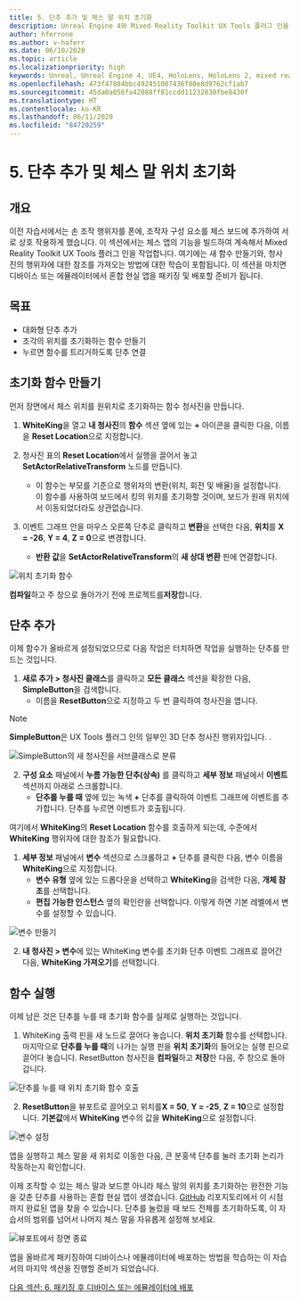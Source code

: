 ```yaml
---
title: 5. 단추 추가 및 체스 말 위치 초기화
description: Unreal Engine 4와 Mixed Reality Toolkit UX Tools 플러그 인을 사용하여 간단한 체스 앱을 만드는 자습서 시리즈 5/6부
author: hferrone
ms.author: v-haferr
ms.date: 06/10/2020
ms.topic: article
ms.localizationpriority: high
keywords: Unreal, Unreal Engine 4, UE4, HoloLens, HoloLens 2, mixed reality, 자습서, 시작, mrtk, uxt, UX Tools, 설명서
ms.openlocfilehash: 473f47884bbc492451007436f80e8d9762cf1ab7
ms.sourcegitcommit: 45da0a056fa42088ff81ccdd11232830fbe8430f
ms.translationtype: HT
ms.contentlocale: ko-KR
ms.lasthandoff: 06/11/2020
ms.locfileid: "84720259"
---
```

# <a name="5-adding-a-button--resetting-piece-locations"></a>5. 단추 추가 및 체스 말 위치 초기화


## <a name="overview"></a>개요

이전 자습서에서는 손 조작 행위자를 폰에, 조작자 구성 요소를 체스 보드에 추가하여 서로 상호 작용하게 했습니다. 이 섹션에서는 체스 앱의 기능을 빌드하여 계속해서 Mixed Reality Toolkit UX Tools 플러그 인을 작업합니다. 여기에는 새 함수 만들기와, 청사진의 행위자에 대한 참조를 가져오는 방법에 대한 학습이 포함됩니다. 이 섹션을 마치면 디바이스 또는 에뮬레이터에서 혼합 현실 앱을 패키징 및 배포할 준비가 됩니다.

## <a name="objectives"></a>목표

* 대화형 단추 추가
* 조각의 위치를 초기화하는 함수 만들기
* 누르면 함수를 트리거하도록 단추 연결

## <a name="creating-a-reset-function"></a>초기화 함수 만들기
먼저 장면에서 체스 위치를 원위치로 초기화하는 함수 청사진을 만듭니다. 

1.  **WhiteKing**을 열고 **내 청사진**의 **함수** 섹션 옆에 있는 **+** 아이콘을 클릭한 다음, 이름을 **Reset Location**으로 지정합니다. 

2.  청사진 표의 **Reset Location**에서 실행을 끌어서 놓고 **SetActorRelativeTransform** 노드를 만듭니다. 
    * 이 함수는 부모를 기준으로 행위자의 변환(위치, 회전 및 배율)을 설정합니다. 이 함수를 사용하여 보드에서 킹의 위치를 초기화할 것이며, 보드가 원래 위치에서 이동되었더라도 상관없습니다. 
    
3. 이벤트 그래프 안을 마우스 오른쪽 단추로 클릭하고 **변환**을 선택한 다음, **위치**를 **X = -26**, **Y = 4**, **Z = 0**으로 변경합니다.
    * **반환 값**을 **SetActorRelativeTransform**의 **새 상대 변환** 핀에 연결합니다. 

![위치 초기화 함수](images/unreal-uxt/5-function.PNG)

**컴파일**하고 주 창으로 돌아가기 전에 프로젝트를**저장**합니다. 


## <a name="adding-a-button"></a>단추 추가
이제 함수가 올바르게 설정되었으므로 다음 작업은 터치하면 작업을 실행하는 단추를 만드는 것입니다. 

1.  **새로 추가 > 청사진 클래스**를 클릭하고 **모든 클래스** 섹션을 확장한 다음, **SimpleButton**을 검색합니다. 
    * 이름을 **ResetButton**으로 지정하고 두 번 클릭하여 청사진을 엽니다.

> [!NOTE]
> **SimpleButton**은 UX Tools 플러그 인의 일부인 3D 단추 청사진 행위자입니다. . 

![SimpleButton의 새 청사진을 서브클래스로 분류](images/unreal-uxt/5-subclass.PNG)

2. **구성 요소** 패널에서 **누름 가능한 단추(상속)** 를 클릭하고 **세부 정보** 패널에서 **이벤트** 섹션까지 아래로 스크롤합니다. 
    * **단추를 누를 때** 옆에 있는 녹색 **+** 단추를 클릭하여 이벤트 그래프에 이벤트를 추가합니다. 단추를 누르면 이벤트가 호출됩니다. 
    
여기에서 **WhiteKing**의 **Reset Location** 함수를 호출하게 되는데, 수준에서 **WhiteKing** 행위자에 대한 참조가 필요합니다. 

1.  **세부 정보** 패널에서 **변수** 섹션으로 스크롤하고 **+** 단추를 클릭한 다음, 변수 이름을 **WhiteKing**으로 지정합니다. 
    * **변수 유형** 옆에 있는 드롭다운을 선택하고 **WhiteKing**을 검색한 다음, **개체 참조**를 선택합니다. 
    * **편집 가능한 인스턴스** 옆의 확인란을 선택합니다. 이렇게 하면 기본 레벨에서 변수를 설정할 수 있습니다. 

![변수 만들기](images/unreal-uxt/5-var.PNG)

2.  **내 청사진 > 변수**에 있는 WhiteKing 변수를 초기화 단추 이벤트 그래프로 끌어간 다음, **WhiteKing 가져오기**를 선택합니다. 

## <a name="firing-the-function"></a>함수 실행
이제 남은 것은 단추를 누를 때 초기화 함수를 실제로 실행하는 것입니다.

1.  WhiteKing 출력 핀을 새 노드로 끌어다 놓습니다. **위치 초기화** 함수를 선택합니다. 마지막으로 **단추를 누를 때**의 나가는 실행 핀을 **위치 초기화**의 들어오는 실행 핀으로 끌어다 놓습니다. ResetButton 청사진을 **컴파일**하고 **저장**한 다음, 주 창으로 돌아갑니다. 

![단추를 누를 때 위치 초기화 함수 호출](images/unreal-uxt/5-callresetloc.PNG)

2.  **ResetButton**을 뷰포트로 끌어오고 위치를**X = 50**, **Y = -25**, **Z = 10**으로 설정합니다. **기본값**에서 **WhiteKing** 변수의 값을 **WhiteKing**으로 설정합니다.

![변수 설정](images/unreal-uxt/5-buttonlevel.PNG)

앱을 실행하고 체스 말을 새 위치로 이동한 다음, 큰 분홍색 단추를 눌러 초기화 논리가 작동하는지 확인합니다.

이제 조작할 수 있는 체스 말과 보드뿐 아니라 체스 말의 위치를 초기화하는 완전한 기능을 갖춘 단추를 사용하는 혼합 현실 앱이 생겼습니다. [GitHub](https://github.com/microsoft/MixedReality-Unreal-Samples/tree/master/ChessApp) 리포지토리에서 이 시점까지 완료된 앱을 찾을 수 있습니다. 단추를 눌렀을 때 보드 전체를 초기화하도록, 이 자습서의 범위를 넘어서 나머지 체스 말을 자유롭게 설정해 보세요.

![뷰포트에서 장면 종료](images/unreal-uxt/5-endscene.PNG)

앱을 올바르게 패키징하여 디바이스나 에뮬레이터에 배포하는 방법을 학습하는 이 자습서의 마지막 섹션을 진행할 준비가 되었습니다.

[다음 섹션: 6. 패키징 후 디바이스 또는 에뮬레이터에 배포](unreal-uxt-ch6.md)
